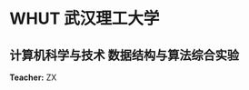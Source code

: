 <html lang="zh-CN">
<head>
    <meta charset="UTF-8">
    <title>武汉理工大学实验报告</title>
</head>
<body>
    <h1>WHUT 武汉理工大学</h1>
    <h2>计算机科学与技术 数据结构与算法综合实验</h2>
    <p><strong>Teacher:</strong> ZX</p>
</body>
